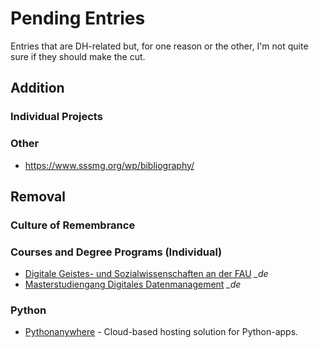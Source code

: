 # Pending Entries

Entries that are DH-related but, for one reason or the other, I'm not quite sure if they should make the cut.

## Addition

### Individual Projects


### Other
- https://www.sssmg.org/wp/bibliography/

## Removal

### Culture of Remembrance

### Courses and Degree Programs (Individual)

- [Digitale Geistes- und Sozialwissenschaften an der FAU](https://www.izdigital.fau.de/) *_de*
- [Masterstudiengang Digitales Datenmanagement](https://www.ddm-master.de/) *_de*

### Python
- [Pythonanywhere](https://www.pythonanywhere.com/) - Cloud-based hosting solution for Python-apps.
